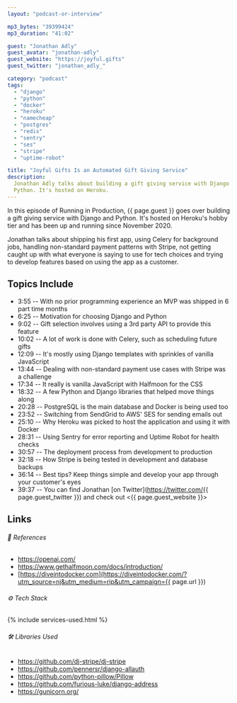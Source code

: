 ```yaml
---
layout: "podcast-or-interview"

mp3_bytes: "39399424"
mp3_duration: "41:02"

guest: "Jonathan Adly"
guest_avatar: "jonathan-adly"
guest_website: "https://joyful.gifts"
guest_twitter: "jonathan_adly_"

category: "podcast"
tags:
  - "django"
  - "python"
  - "docker"
  - "heroku"
  - "namecheap"
  - "postgres"
  - "redis"
  - "sentry"
  - "ses"
  - "stripe"
  - "uptime-robot"

title: "Joyful Gifts Is an Automated Gift Giving Service"
description:
  Jonathan Adly talks about building a gift giving service with Django and
  Python. It's hosted on Heroku.
---
```


In this episode of Running in Production, {{ page.guest }} goes over building a
gift giving service with Django and Python. It's hosted on Heroku's hobby tier
and has been up and running since November 2020.

Jonathan talks about shipping his first app, using Celery for background jobs,
handling non-standard payment patterns with Stripe, not getting caught up with
what everyone is saying to use for tech choices and trying to develop features
based on using the app as a customer.

## Topics Include

- 3:55 -- With no prior programming experience an MVP was shipped in 6 part time months
- 6:25 -- Motivation for choosing Django and Python
- 9:02 -- Gift selection involves using a 3rd party API to provide this feature
- 10:02 -- A lot of work is done with Celery, such as scheduling future gifts
- 12:09 -- It's mostly using Django templates with sprinkles of vanilla JavaScript
- 13:44 -- Dealing with non-standard payment use cases with Stripe was a challenge
- 17:34 -- It really is vanilla JavaScript with Halfmoon for the CSS
- 18:32 -- A few Python and Django libraries that helped move things along
- 20:28 -- PostgreSQL is the main database and Docker is being used too
- 23:52 -- Switching from SendGrid to AWS' SES for sending emails out
- 25:10 -- Why Heroku was picked to host the application and using it with Docker
- 28:31 -- Using Sentry for error reporting and Uptime Robot for health checks
- 30:57 -- The deployment process from development to production
- 32:18 -- How Stripe is being tested in development and database backups
- 36:14 -- Best tips? Keep things simple and develop your app through your customer's eyes
- 39:37 -- You can find Jonathan [on Twitter](https://twitter.com/{{ page.guest_twitter }}) and check out <{{ page.guest_website }}>

## Links

###### 📄 References

- <https://openai.com/>
- <https://www.gethalfmoon.com/docs/introduction/>
- [https://diveintodocker.com](https://diveintodocker.com/?utm_source=nj&utm_medium=rip&utm_campaign={{ page.url }})

###### ⚙️ Tech Stack

{% include services-used.html %}

###### 🛠 Libraries Used

- <https://github.com/dj-stripe/dj-stripe>
- <https://github.com/pennersr/django-allauth>
- <https://github.com/python-pillow/Pillow>
- <https://github.com/furious-luke/django-address>
- <https://gunicorn.org/>
